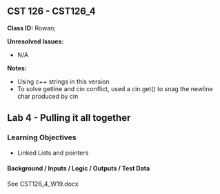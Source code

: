 ## CST 126 - CST126_4

**Class ID:** Rowan;

**Unresolved Issues:**
+ N/A

**Notes:**
+ Using c++ strings in this version 
+ To solve getline and cin conflict, used a cin.get() to snag the newline char produced by cin

##  Lab 4 - Pulling it all together

### Learning Objectives

+ Linked Lists and pointers

#### Background / Inputs / Logic / Outputs / Test Data

See CST126_4_W19.docx
